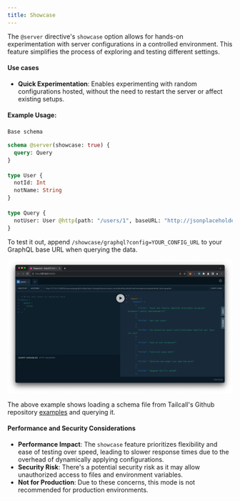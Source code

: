 ```yaml
---
title: Showcase
---
```


The `@server` directive's `showcase` option allows for hands-on experimentation with server configurations in a controlled environment. This feature simplifies the process of exploring and testing different settings.

#### Use cases

- **Quick Experimentation**: Enables experimenting with random configurations hosted, without the need to restart the server or affect existing setups.

#### Example Usage:

`Base schema`
```graphql showLineNumbers
schema @server(showcase: true) {
  query: Query
}

type User {
  notId: Int
  notName: String
}

type Query {
  notUser: User @http(path: "/users/1", baseURL: "http://jsonplaceholder.typicode.com")
}
```

To test it out, append `/showcase/graphql?config=YOUR_CONFIG_URL` to your GraphQL base URL when querying the data.

![Showcase](/images/docs/showcase.png)

The above example shows loading a schema file from Tailcall's Github repository [examples](https://github.com/tailcallhq/tailcall/tree/main/examples) and querying it.


#### Performance and Security Considerations

- **Performance Impact**: The `showcase` feature prioritizes flexibility and ease of testing over speed, leading to slower response times due to the overhead of dynamically applying configurations.
- **Security Risk**: There's a potential security risk as it may allow unauthorized access to files and environment variables.
- **Not for Production**: Due to these concerns, this mode is not recommended for production environments.
